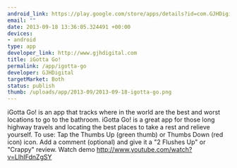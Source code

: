 ```yaml
--- 
android_link: https://play.google.com/store/apps/details?id=com.GJHDigital.GeoLocation&hl=en
email: ""
date: 2013-09-18 13:36:05.324491 +00:00
devices: 
- android
type: app
developer_link: http://www.gjhdigital.com
title: iGotta Go!
permalink: /app/igotta-go
developer: GJHDigital
targetMarket: Both
status: publish
thumb: /uploads/app/2013-09/2013-09-18-igotta-go.png
---
```


iGotta Go! is an app that tracks where in the world are the best and worst locations to go to the bathroom. iGotta Go! is a great app for those long highway travels and locating the best places to take a rest and relieve yourself. To use: Tap the Thumbs Up (green thumb) or Thumbs Down (red icon) icon. Add a comment (optional) and give it a "2 Flushes Up" or "Crappy" review. Watch demo http://www.youtube.com/watch?v=LIhIFdnZgSY
